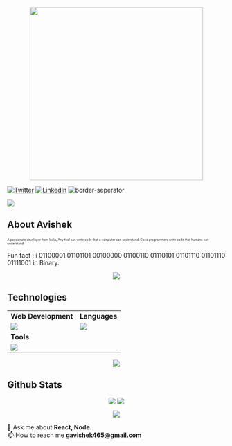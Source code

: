 
<div style="text-align: center;"> 
  <img width="400" src="https://readme-typing-svg.herokuapp.com?font=JetBrains+Mono&weight=600&size=30&duration=3000&color=2AF7B4&width=535&lines=Hi%2C+I'm+Avishek%F0%9F%91%8B;Let's+Connect!"/>
</div>

[![Twitter](https://skillicons.dev/icons?i=twitter)](https://twitter.com/Avishek_ghosh01)
[![LinkedIn](https://skillicons.dev/icons?i=linkedin)](https://www.linkedin.com/in/avishek-ghosh12345/)
![border-seperator](assets/borderseparator.gif) 

![](https://komarev.com/ghpvc/?username=avishekghosh2004)
## About Avishek 
<p style="font-size:7px;">
A passionate developer from India, Any fool can write code that a computer can understand. Good programmers write code that humans can understand.
</p>
<p>Fun fact : i 01100001 01101101 00100000 01100110 01110101 01101110 01101110 01111001  in Binary. </p>
<p align="center"><img src= 'https://capsule-render.vercel.app/api?type=rect&color=gradient&height=2.5'/></p>

## Technologies
 
<table>
<tr>
	<td><strong>Web Development</strong></td>
	<td><strong>Languages</strong></td>
</tr>
<tr>
		<td><img src = "https://skillicons.dev/icons?i=html,css,js,ts,react,sass,tailwind,webpack,babel,nodejs,expressjs,mongodb,postgresql" ></td>
		<td><img src = "https://skillicons.dev/icons?i=java,c,golang&theme=dark"></td>
  <tr>
	<td><strong>Tools</strong></td>
</tr>
<tr>
	<td><img src = "https://skillicons.dev/icons?i=git,vscode,github,vercel,linux,figma&theme=dark"></td>
</tr>

</table>

<p align="center"><img src= 'https://capsule-render.vercel.app/api?type=rect&color=gradient&height=2.5'/></p>


## Github Stats
<p style="display:flex; align=center; justify-content:center; ">
<img src="https://github-readme-stats.vercel.app/api?username=avishekghosh2004&theme=midnight-purple" style="margin-right:4px;">
<img src="https://github-readme-streak-stats.herokuapp.com/?user=avishekghosh2004&theme=holi-theme">
</p>


<p align="center"><img src= 'https://capsule-render.vercel.app/api?type=rect&color=gradient&height=2.5'/></p
														 


 💬 Ask me about **React, Node.**<br>
 📫 How to reach me **gavishek465@gmail.com**





